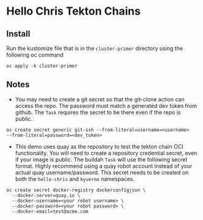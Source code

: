# Hello Chris Tekton Chains

## Install
Run the kustomize file that is in the `cluster-primer` directory using the following oc command
```
oc apply -k cluster-primer
```

## Notes
* You may need to create a git secret so that the git-clone action can access the repo. The password must match a generated dev token from github. The `Task` requires the secret to be there even if the repo is public.
```
oc create secret generic git-ssh --from-literal=username=<username>
--from-literal=password=<dev_token>
```

* This demo uses quay as the repository to test the tekton chain OCI functionality. You will need to create a repository credential secret, even if your image is public. The buildah `Task` will use the following secret format. Highly recommend using a quay robot account instead of your actual quay username/password. This secret needs to be created on both the `hello-chris` and `kyverno` namespaces.

```
oc create secret docker-registry dockerconfigjson \
  --docker-server=quay.io \
  --docker-username=<your robot username> \
  --docker-password=<your robot password> \
  --docker-email=test@acme.com 
  ```
